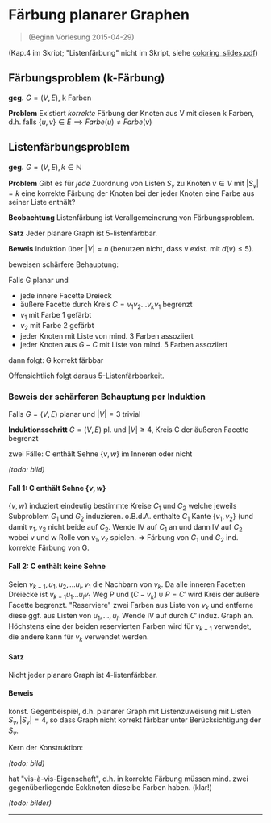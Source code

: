 # Färbung planarer Graphen

> (Beginn Vorlesung 2015-04-29)

(Kap.4 im Skript; "Listenfärbung" nicht im Skript, siehe [coloring_slides.pdf](coloring_slides.pdf))

## Färbungsproblem (k-Färbung)

__geg.__ $G=(V,E)$, k Farben

__Problem__ Existiert _korrekte_ Färbung der Knoten aus V mit diesen k Farben, d.h. falls $\{u,v\} \in E \implies Farbe(u) \neq Farbe(v)$

## Listenfärbungsproblem

__geg.__ $G=(V,E), k \in ℕ$

__Problem__ Gibt es für _jede_ Zuordnung von Listen $S_v$ zu Knoten $v\in V$ mit $|S_v|=k$ eine korrekte Färbung der Knoten bei der jeder Knoten eine Farbe aus seiner Liste enthält?


__Beobachtung__ Listenfärbung ist Verallgemeinerung von Färbungsproblem.

__Satz__ Jeder planare Graph ist 5-listenfärbbar.

__Beweis__ Induktion über $|V|=n$ (benutzen nicht, dass v exist. mit $d(v)\leq 5$).

beweisen schärfere Behauptung:

Falls G planar und

- jede innere Facette Dreieck
- äußere Facette durch Kreis $C=v_1 v_2 \dots v_k v_1$ begrenzt
- $v_1$ mit Farbe 1 gefärbt
- $v_2$ mit Farbe 2 gefärbt
- jeder Knoten mit Liste von mind. 3 Farben assoziiert
- jeder Knoten aus $G-C$ mit Liste von mind. 5 Farben assoziiert

dann folgt: G korrekt färbbar

Offensichtlich folgt daraus 5-Listenfärbbarkeit.

### Beweis der schärferen Behauptung per Induktion

Falls $G=(V,E)$ planar und $|V|=3$ trivial

__Induktionsschritt__ $G=(V,E)$ pl. und $|V|\geq 4$, Kreis C der äußeren Facette begrenzt

zwei Fälle: C enthält Sehne $\{v,w\}$ im Inneren oder nicht

*(todo: bild)*

#### Fall 1: C enthält Sehne $\{v,w\}$

$\{v,w\}$ induziert eindeutig bestimmte Kreise $C_1$ und $C_2$ welche jeweils Subproblem $G_1$ und $G_2$ induzieren. o.B.d.A. enthalte $C_1$ Kante $\{v_1,v_2\}$ (und damit $v_1,v_2$ nicht beide auf $C_2$. Wende IV auf $C_1$ an und dann IV auf $C_2$ wobei v und w Rolle von $v_1,v_2$ spielen. ⇒ Färbung von $G_1$ und $G_2$ ind. korrekte Färbung von G.

#### Fall 2: C enthält keine Sehne

Seien $v_{k-1},u_1,u_2,\dots u_l,v_1$ die Nachbarn von $v_k$. Da alle inneren Facetten Dreiecke ist $v_{k-1} u_1 \dots u_l v_1$ Weg P und $(C-v_k) \cup P = C'$ wird Kreis der äußere Facette begrenzt. "Reserviere" zwei Farben aus Liste von $v_k$ und entferne diese ggf. aus Listen von $u_1,\dots,u_l$. Wende IV auf durch $C'$ induz. Graph an. Höchstens eine der beiden reservierten Farben wird für $v_{k-1}$ verwendet, die andere kann für $v_k$ verwendet werden.

#### Satz

Nicht jeder planare Graph ist 4-listenfärbbar.

#### Beweis

konst. Gegenbeispiel, d.h. planarer Graph mit Listenzuweisung mit Listen $S_v,|S_v|=4$, so dass Graph nicht korrekt färbbar unter Berücksichtigung der $S_v$.

Kern der Konstruktion:

*(todo: bild)*

hat "vis-à-vis-Eigenschaft", d.h. in korrekte Färbung müssen mind. zwei gegenüberliegende Eckknoten dieselbe Farben haben. (klar!)

*(todo: bilder)*

---
